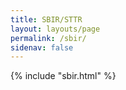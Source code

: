 ```yaml
---
title: SBIR/STTR
layout: layouts/page
permalink: /sbir/
sidenav: false
---
```



{% include "sbir.html" %}